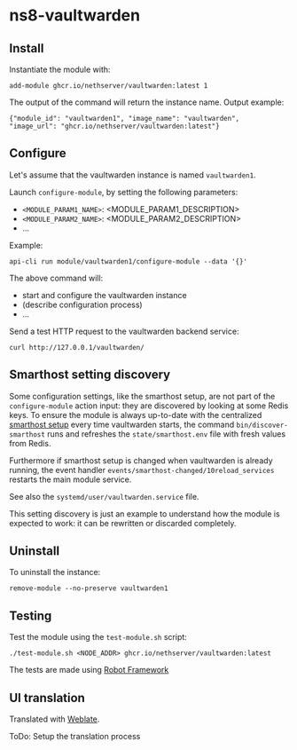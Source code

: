 # ns8-vaultwarden

## Install

Instantiate the module with:

    add-module ghcr.io/nethserver/vaultwarden:latest 1

The output of the command will return the instance name.
Output example:

    {"module_id": "vaultwarden1", "image_name": "vaultwarden", "image_url": "ghcr.io/nethserver/vaultwarden:latest"}

## Configure

Let's assume that the vaultwarden instance is named `vaultwarden1`.

Launch `configure-module`, by setting the following parameters:
- `<MODULE_PARAM1_NAME>`: <MODULE_PARAM1_DESCRIPTION>
- `<MODULE_PARAM2_NAME>`: <MODULE_PARAM2_DESCRIPTION>
- ...

Example:

    api-cli run module/vaultwarden1/configure-module --data '{}'

The above command will:
- start and configure the vaultwarden instance
- (describe configuration process)
- ...

Send a test HTTP request to the vaultwarden backend service:

    curl http://127.0.0.1/vaultwarden/

## Smarthost setting discovery

Some configuration settings, like the smarthost setup, are not part of the
`configure-module` action input: they are discovered by looking at some
Redis keys.  To ensure the module is always up-to-date with the
centralized [smarthost
setup](https://nethserver.github.io/ns8-core/core/smarthost/) every time
vaultwarden starts, the command `bin/discover-smarthost` runs and refreshes
the `state/smarthost.env` file with fresh values from Redis.

Furthermore if smarthost setup is changed when vaultwarden is already
running, the event handler `events/smarthost-changed/10reload_services`
restarts the main module service.

See also the `systemd/user/vaultwarden.service` file.

This setting discovery is just an example to understand how the module is
expected to work: it can be rewritten or discarded completely.

## Uninstall

To uninstall the instance:

    remove-module --no-preserve vaultwarden1

## Testing

Test the module using the `test-module.sh` script:


    ./test-module.sh <NODE_ADDR> ghcr.io/nethserver/vaultwarden:latest

The tests are made using [Robot Framework](https://robotframework.org/)

## UI translation

Translated with [Weblate](https://hosted.weblate.org/projects/ns8/).

ToDo: Setup the translation process


